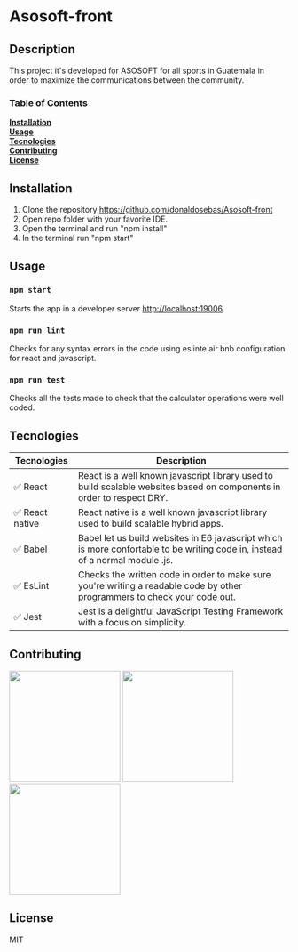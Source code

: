 # Asosoft-front
## Description
This project it's developed for ASOSOFT for all sports in Guatemala in \
order to maximize the communications between the community.

### Table of Contents
**[Installation](#Installation)**<br>
**[Usage](#Usage)**<br>
**[Tecnologies](#Tecnologies)**<br>
**[Contributing](#Contributing)**<br>
**[License](#License)**<br>

## Installation

1. Clone the repository https://github.com/donaldosebas/Asosoft-front <br/>
2. Open repo folder with your favorite IDE.
3. Open the terminal and run "npm install"
5. In the terminal run "npm start"

## Usage

### `npm start`

Starts the app in a developer server <a href="http://localhost:19006">http://localhost:19006</a>

### `npm run lint`

Checks for any syntax errors in the code using eslinte air bnb configuration for react and javascript.

### `npm run test`

Checks all the tests made to check that the calculator operations were well coded.

## Tecnologies
Tecnologies    | Description
----------------|---------------------------------------------------------
✅ React       | React is a well known javascript library used to build scalable websites based on components in order to respect DRY.
✅ React native      | React native is a well known javascript library used to build scalable hybrid apps.
✅ Babel	    	| Babel let us build websites in E6 javascript which is more confortable to be writing code in, instead of a normal module .js.
✅ EsLint     	| Checks the written code in order to make sure you're writing a readable code by other programmers to check your code out.
✅ Jest     	| Jest is a delightful JavaScript Testing Framework with a focus on simplicity.

## Contributing
<a href="https://github.com/Sebasssiu"><img src="https://avatars.githubusercontent.com/u/54748964?v=4" height="200"></a>
<a href="https://github.com/jurhs2000"><img src="https://avatars.githubusercontent.com/u/42546972?v=4" height="200"></a>
<a href="https://github.com/bryannalfaro"><img src="https://avatars.githubusercontent.com/u/46506166?v=4" height="200"></a>
## License
MIT

